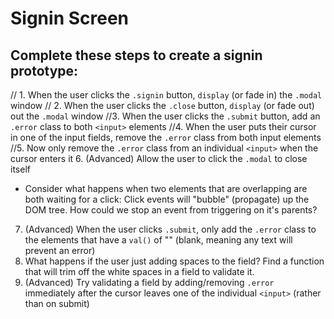 # Signin Screen

## Complete these steps to create a signin prototype:

// 1. When the user clicks the `.signin` button, `display` (or fade in) the `.modal` window
// 2. When the user clicks the `.close` button, `display` (or fade out) out the `.modal` window
//3. When the user clicks the `.submit` button, add an `.error` class to both `<input>` elements
//4. When the user puts their cursor in one of the input fields, remove the `.error` class from both input elements
//5. Now only remove the `.error` class from an individual `<input>` when the cursor enters it
6. (Advanced) Allow the user to click the `.modal` to close itself
  - Consider what happens when two elements that are overlapping are both waiting for a click: Click events will "bubble" (propagate) up the DOM tree. How could we stop an event from triggering on it's parents?
7. (Advanced) When the user clicks `.submit`, only add the `.error` class to the elements that have a `val()` of "" (blank, meaning any text will prevent an error)
8. What happens if the user just adding spaces to the field? Find a function that will trim off the white spaces in a field to validate it.
9. (Advanced) Try validating a field by adding/removing `.error` immediately after the cursor leaves one of the individual `<input>` (rather than on submit)

